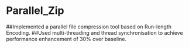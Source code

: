 # Parallel_Zip
##Implemented a parallel file compression tool based on Run-length Encoding.
##Used multi-threading and thread synchronisation to achieve performance enhancement of 30% over baseline.
